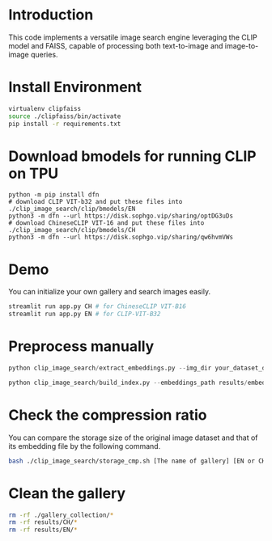 # Introduction

This code implements a versatile image search engine leveraging the CLIP model and FAISS, capable of processing both text-to-image and image-to-image queries.

# Install Environment
```sh
virtualenv clipfaiss
source ./clipfaiss/bin/activate
pip install -r requirements.txt
```

# Download bmodels for running CLIP on TPU
```
python -m pip install dfn
# download CLIP VIT-b32 and put these files into ./clip_image_search/clip/bmodels/EN
python3 -m dfn --url https://disk.sophgo.vip/sharing/optDG3uDs
# download ChineseCLIP VIT-16 and put these files into ./clip_image_search/clip/bmodels/CH
python3 -m dfn --url https://disk.sophgo.vip/sharing/qw6hvmVWs
```


# Demo
You can initialize your own gallery and search images easily.
```sh
streamlit run app.py CH # for ChineseCLIP VIT-B16
streamlit run app.py EN # for CLIP-VIT-B32 
```


# Preprocess manually
```python
python clip_image_search/extract_embeddings.py --img_dir your_dataset_dir --save_path results/embeddings.pkl

python clip_image_search/build_index.py --embeddings_path results/embeddings.pkl --save_path results/index.faiss
```


# Check the compression ratio
You can compare the storage size of the original image dataset and that of its embedding file by the following command.
```sh
bash ./clip_image_search/storage_cmp.sh [The name of gallery] [EN or CH]
```
# Clean the gallery
```sh
rm -rf ./gallery_collection/*
rm -rf results/CH/*
rm -rf results/EN/*
```
